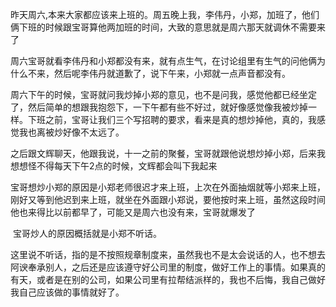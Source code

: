 ​     昨天周六,本来大家都应该来上班的。周五晚上我，李伟丹，小郑，加班了，他们俩下班的时候跟宝哥算他两加班的时间，大致的意思就是周六那天就调休不需要来了

​     周六宝哥就看李伟丹和小郑都没有来，就有点生气，在讨论组里有生气的问他俩为什么不来，然后呢李伟丹就道歉了，说下午来，小郑就一点声音都没有。

​     周六下午的时候，宝哥就问我炒掉小郑的意见，也不是问我，感觉他都已经坐定了，然后简单的想跟我抱怨下，一下午都有些不好过，就好像感觉像我被炒掉一样。下班之前，宝哥让我们三个写招聘的要求，看来是真的想炒掉他，真的，我感觉我也离被炒好像不太远了。

​     之后跟文辉聊天，他跟我说，十一之前的聚餐，宝哥就跟他说想炒掉小郑，后来我想想怪不得每天下午2点的时候，文辉都会叫下我起来

​     宝哥想炒小郑的原因是小郑老师很迟才来上班，上次在外面抽烟就等小郑来上班，刚好又等到他迟到来上班，就坐在外面跟小郑说，要他按时来上班，虽然这段时间他也来得比以前都早了，可能又是周六也没有来，宝哥就爆发了

​     宝哥炒人的原因概括就是小郑不听话。

​     这里说不听话，指的是不按照规章制度来，虽然我也不是太会说话的人，也不想去阿谀奉承别人，之后还是应该遵守好公司里的制度，做好工作上的事情。如果真的有天，或者是在别的公司，如果公司里有拉帮结派样的，我也不后悔，我自己做好我自己应该做的事情就好了。